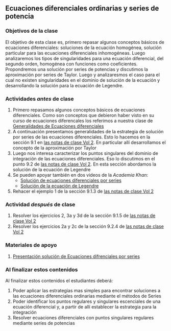 ## Ecuaciones diferenciales ordinarias y series de potencia

### Objetivos de la clase
El objetivo de esta clase es, primero repasar algunos conceptos básicos de ecuaciones diferenciales: soluciones de la ecuación homogénea, solución particular para las ecuaciones diferenciales inhomogéneas. Luego analizaremos los tipos de singularidades para una ecuación diferencial, del segundo orden, homogénea con funciones como coeficientes. Propondremos una solución por series de potencias y discutimos la aproximación por series de Taylor. Luego y analizaresmos el caso para el cual no existen singularidades en el dominio de solución de la ecuación y desarrollando la solución para la ecuación de Legendre.


### Actividades *antes* de clase
 1. Primero repasamos algunos conceptos básicos de ecuaciones diferenciales. Como son conceptos que debieron haber visto en su curso de ecuaciones diferencales los referimos a nuestra clase de [Generalidades de Ecuaciones diferenciales](https://github.com/nunezluis/MisCursos/blob/main/MisMateriales/Clases/V2_C6_1EcDifOrdGeneralidades.md)
 2. A continuación presentamos generalidades de la estrategia de solución por series de las ecuaciones diferenciales. Esto lo hacemos en la sección 9.1 en [las notas de clase Vol 2](https://github.com/nunezluis/MisCursos/blob/main/MisMateriales/LibrosCapitulos/VolumenDOS.pdf). En particular allí desarrollamos el concepto de la aproximación por Taylor
 3. Luego nos interesa caracterizar los puntos singulares del dominio de integración de las ecuaciones diferenciales. Eso lo discutimos en el punto 9.2 de [las notas de clase Vol 2](https://github.com/nunezluis/MisCursos/blob/main/MisMateriales/LibrosCapitulos/VolumenDOS.pdf). En esta sección abordamos la solución de la ecuación de Legendre
 4. Se pueden apoyar también en dos videos de la *Academia Khan*:
     + [Solución de ecuaciones diferenciales por series](https://www.youtube.com/watch?v=c3XtwTsE7QY&list=PLdgVBOaXkb9ATVsK2Q84ghjBgIk5faHNc)
     + [Solución de la ecuación de Legendre](https://www.youtube.com/watch?v=3e5BUrtUKZc)
 5. Rehacer el ejemplo 1 de la sección 9.1.3  de [las notas de clase Vol 2](https://github.com/nunezluis/MisCursos/blob/main/MisMateriales/LibrosCapitulos/VolumenDOS.pdf)
### Actividad *después* de clase
 1. Resolver los ejercicios 2, 3a y 3d de la sección 9.1.5  de [las notas de clase Vol 2](https://github.com/nunezluis/MisCursos/blob/main/MisMateriales/LibrosCapitulos/VolumenDOS.pdf)
 2. Resolver los ejercicios 2a y 2c de la sección 9.2.4  de [las notas de clase Vol 2](https://github.com/nunezluis/MisCursos/blob/main/MisMateriales/LibrosCapitulos/VolumenDOS.pdf)


### Materiales de apoyo
  1. [Presentación solución de Ecuaciones difrenciales por series](https://github.com/nunezluis/MisCursos/blob/main/MisMateriales/Presentaciones/M2_3_5EcDifSeries.pdf)


### Al finalizar estos contenidos
Al finalizar estos contenidos el estudiantes deberá:
  1. Poder aplicar las estrategias mas simples para encontrar soluciones a las ecuaciones diferenciales ordinarias mediante el métodos de Series
  2. Poder identificar los puntos regulares y singulares escenciales de una ecuación diferencial y, a partir de allí establecer la estrategia para la integración
  3. Resolver ecuaciones diferenciales con puntos singulares regulares mediante seríes de potencias
  
